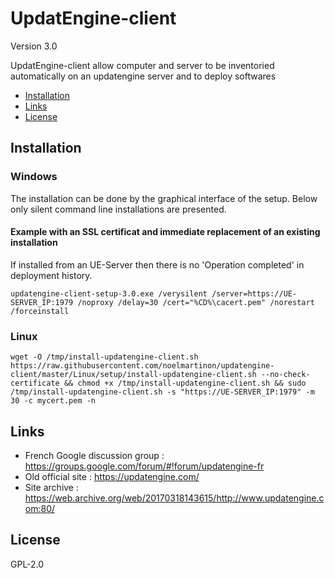 # UpdatEngine-client

Version 3.0

UpdatEngine-client allow computer and server to be inventoried automatically on an updatengine server and to deploy softwares

- [Installation](#installation)
- [Links](#links)
- [License](#license)

## Installation
### Windows
The installation can be done by the graphical interface of the setup. Below only silent command line installations are presented.
#### Example with an SSL certificat and immediate replacement of an existing installation
If installed from an UE-Server then there is no 'Operation completed' in deployment history.
```
updatengine-client-setup-3.0.exe /verysilent /server=https://UE-SERVER_IP:1979 /noproxy /delay=30 /cert="%CD%\cacert.pem" /norestart /forceinstall
```

### Linux
```
wget -O /tmp/install-updatengine-client.sh https://raw.githubusercontent.com/noelmartinon/updatengine-client/master/Linux/setup/install-updatengine-client.sh --no-check-certificate && chmod +x /tmp/install-updatengine-client.sh && sudo /tmp/install-updatengine-client.sh -s "https://UE-SERVER_IP:1979" -m 30 -c mycert.pem -n
```
 
## Links
- French Google discussion group : https://groups.google.com/forum/#!forum/updatengine-fr
- Old official site : https://updatengine.com/
- Site archive : https://web.archive.org/web/20170318143615/http://www.updatengine.com:80/

## License
GPL-2.0

